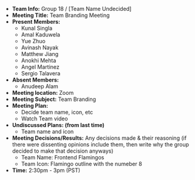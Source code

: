* **Team Info:** Group 18 / [Team Name Undecided]
* **Meeting Title:** Team Branding Meeting
* **Present Members:**
  - Kunal Singla
  - Amal Kaduwela
  - Yue Zhuo
  - Avinash Nayak
  - Matthew Jiang
  - Anokhi Mehta
  - Angel Martinez
  - Sergio Talavera
* **Absent Members:**
  - Anudeep Alam
* **Meeting location:** Zoom
* **Meeting Subject:** Team Branding
* **Meeting Plan:**
  - Decide team name, icon, etc
  - Watch Team video
* **Undiscussed Plans: (from last time)**
  - Team name and icon
* **Meeting Decisions/Results:** Any decisions made & their reasoning (if there were dissenting opinions include them, then write why the group decided to make that decision anyways)
  - Team Name: Frontend Flamingos
  - Team Icon: Flamingo outline with the numeber 8
* **Time:** 2:30pm - 3pm (PST)